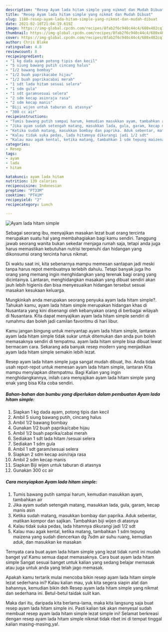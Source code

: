 ```yaml
---
description: "Resep Ayam lada hitam simple yang nikmat dan Mudah Dibuat"
title: "Resep Ayam lada hitam simple yang nikmat dan Mudah Dibuat"
slug: 1180-resep-ayam-lada-hitam-simple-yang-nikmat-dan-mudah-dibuat
date: 2021-02-10T21:04:19.619Z
image: https://img-global.cpcdn.com/recipes/8fab2f6c940c44c4/680x482cq70/ayam-lada-hitam-simple-foto-resep-utama.jpg
thumbnail: https://img-global.cpcdn.com/recipes/8fab2f6c940c44c4/680x482cq70/ayam-lada-hitam-simple-foto-resep-utama.jpg
cover: https://img-global.cpcdn.com/recipes/8fab2f6c940c44c4/680x482cq70/ayam-lada-hitam-simple-foto-resep-utama.jpg
author: Chris Blake
ratingvalue: 4.8
reviewcount: 8
recipeingredient:
- "1 kg dada ayam potong tipis dan kecil"
- "5 siung bawang putih cincang halus"
- "1/2 bawang bombay"
- "1/2 buah paprikacabe hijau"
- "1/2 buah paprikacabai merah"
- "1 sdt lada hitam sesuai selera"
- "1 sdm gula"
- "1 sdt garamsesuai selera"
- "2 sdm kecap asinraja rasa"
- "2 sdm kecap manis"
- "Biji wijen untuk taburan di atasnya"
- "300 cc air"
recipeinstructions:
- "Tumis bawang putih sampai harum, kemudian masukkan ayam, tambahkan air"
- "Jika ayam sudah setengah matang, masukkan lada, gula, garam, kecap manis asin"
- "Ketika sudah matang, masukkan bombay dan paprika. Aduk sebentar, matikan kompor dan sajikan. Tambahkan biji wijen di atasnya"
- "Kalau tidak suka pedas, lada hitamnya dikurangi jadi 1/2 sdt"
- "Kalau mau agak kental, ketika matang, tambahkan 1 sdm tepung maizena yang sudah diencerkan dg 7sdm air suhu ruang, kemudian aduk, dan masukkan ke masakan"
categories:
- Resep
tags:
- ayam
- lada
- hitam

katakunci: ayam lada hitam 
nutrition: 139 calories
recipecuisine: Indonesian
preptime: "PT33M"
cooktime: "PT41M"
recipeyield: "2"
recipecategory: Lunch

---
```



![Ayam lada hitam simple](https://img-global.cpcdn.com/recipes/8fab2f6c940c44c4/680x482cq70/ayam-lada-hitam-simple-foto-resep-utama.jpg)

Sebagai seorang ibu, menyajikan masakan lezat buat orang tercinta merupakan suatu hal yang membahagiakan bagi kamu sendiri. Tanggung jawab seorang  wanita bukan sekedar menjaga rumah saja, tetapi anda juga harus memastikan kebutuhan nutrisi terpenuhi dan hidangan yang dikonsumsi orang tercinta harus nikmat.

Di waktu  saat ini, kita sebenarnya mampu memesan santapan jadi meski tanpa harus repot membuatnya terlebih dahulu. Tetapi banyak juga lho orang yang memang ingin menghidangkan yang terenak bagi orang yang dicintainya. Lantaran, menghidangkan masakan yang dibuat sendiri akan jauh lebih higienis dan bisa menyesuaikan hidangan tersebut sesuai masakan kesukaan keluarga. 



Mungkinkah anda merupakan seorang penyuka ayam lada hitam simple?. Tahukah kamu, ayam lada hitam simple merupakan hidangan khas di Nusantara yang kini disenangi oleh kebanyakan orang di berbagai wilayah di Nusantara. Kita dapat menyajikan ayam lada hitam simple sendiri di rumahmu dan boleh jadi camilan favoritmu di hari libur.

Kamu jangan bingung untuk menyantap ayam lada hitam simple, lantaran ayam lada hitam simple tidak sukar untuk ditemukan dan anda pun boleh memasaknya sendiri di tempatmu. ayam lada hitam simple bisa dibuat lewat bermacam cara. Sekarang ada banyak resep modern yang menjadikan ayam lada hitam simple semakin lebih lezat.

Resep ayam lada hitam simple juga sangat mudah dibuat, lho. Anda tidak usah repot-repot untuk memesan ayam lada hitam simple, lantaran Kita mampu menyiapkan ditempatmu. Bagi Kalian yang ingin menghidangkannya, inilah cara menyajikan ayam lada hitam simple yang enak yang bisa Kita coba sendiri.

<!--inarticleads1-->

##### Bahan-bahan dan bumbu yang diperlukan dalam pembuatan Ayam lada hitam simple:

1. Siapkan 1 kg dada ayam, potong tipis dan kecil
1. Ambil 5 siung bawang putih, cincang halus
1. Ambil 1/2 bawang bombay
1. Gunakan 1/2 buah paprika/cabe hijau
1. Ambil 1/2 buah paprika/cabai merah
1. Sediakan 1 sdt lada hitam /sesuai selera
1. Sediakan 1 sdm gula
1. Ambil 1 sdt garam/sesuai selera
1. Siapkan 2 sdm kecap asin/raja rasa
1. Ambil 2 sdm kecap manis
1. Siapkan Biji wijen untuk taburan di atasnya
1. Gunakan 300 cc air




<!--inarticleads2-->

##### Cara menyiapkan Ayam lada hitam simple:

1. Tumis bawang putih sampai harum, kemudian masukkan ayam, tambahkan air
1. Jika ayam sudah setengah matang, masukkan lada, gula, garam, kecap manis asin
1. Ketika sudah matang, masukkan bombay dan paprika. Aduk sebentar, matikan kompor dan sajikan. Tambahkan biji wijen di atasnya
1. Kalau tidak suka pedas, lada hitamnya dikurangi jadi 1/2 sdt
1. Kalau mau agak kental, ketika matang, tambahkan 1 sdm tepung maizena yang sudah diencerkan dg 7sdm air suhu ruang, kemudian aduk, dan masukkan ke masakan




Ternyata cara buat ayam lada hitam simple yang lezat tidak rumit ini mudah banget ya! Kamu semua dapat memasaknya. Cara buat ayam lada hitam simple Sangat sesuai banget untuk kalian yang sedang belajar memasak atau juga untuk anda yang telah jago memasak.

Apakah kamu tertarik mulai mencoba bikin resep ayam lada hitam simple lezat sederhana ini? Kalau kalian mau, yuk kita segera siapin alat dan bahannya, kemudian bikin deh Resep ayam lada hitam simple yang nikmat dan sederhana ini. Betul-betul taidak sulit kan. 

Maka dari itu, daripada kita berlama-lama, maka kita langsung saja buat resep ayam lada hitam simple ini. Pasti kalian tak akan menyesal sudah membuat resep ayam lada hitam simple lezat simple ini! Selamat berkreasi dengan resep ayam lada hitam simple nikmat tidak ribet ini di tempat tinggal kalian masing-masing,ya!.

